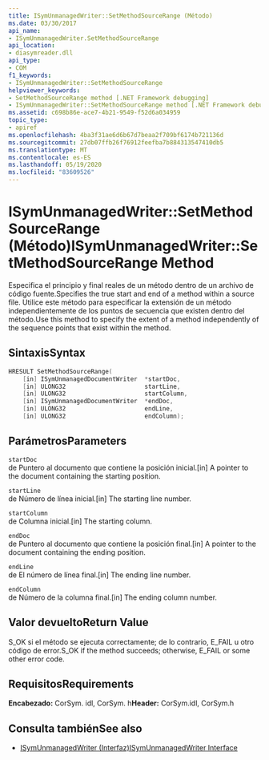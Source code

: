 ```yaml
---
title: ISymUnmanagedWriter::SetMethodSourceRange (Método)
ms.date: 03/30/2017
api_name:
- ISymUnmanagedWriter.SetMethodSourceRange
api_location:
- diasymreader.dll
api_type:
- COM
f1_keywords:
- ISymUnmanagedWriter::SetMethodSourceRange
helpviewer_keywords:
- SetMethodSourceRange method [.NET Framework debugging]
- ISymUnmanagedWriter::SetMethodSourceRange method [.NET Framework debugging]
ms.assetid: c698b86e-ace7-4b21-9549-f52d6a034959
topic_type:
- apiref
ms.openlocfilehash: 4ba3f31ae6d6b67d7beaa2f709bf6174b721136d
ms.sourcegitcommit: 27db07ffb26f76912feefba7b884313547410db5
ms.translationtype: MT
ms.contentlocale: es-ES
ms.lasthandoff: 05/19/2020
ms.locfileid: "83609526"
---
```

# <a name="isymunmanagedwritersetmethodsourcerange-method"></a><span data-ttu-id="6d9c0-102">ISymUnmanagedWriter::SetMethodSourceRange (Método)</span><span class="sxs-lookup"><span data-stu-id="6d9c0-102">ISymUnmanagedWriter::SetMethodSourceRange Method</span></span>
<span data-ttu-id="6d9c0-103">Especifica el principio y final reales de un método dentro de un archivo de código fuente.</span><span class="sxs-lookup"><span data-stu-id="6d9c0-103">Specifies the true start and end of a method within a source file.</span></span> <span data-ttu-id="6d9c0-104">Utilice este método para especificar la extensión de un método independientemente de los puntos de secuencia que existen dentro del método.</span><span class="sxs-lookup"><span data-stu-id="6d9c0-104">Use this method to specify the extent of a method independently of the sequence points that exist within the method.</span></span>  
  
## <a name="syntax"></a><span data-ttu-id="6d9c0-105">Sintaxis</span><span class="sxs-lookup"><span data-stu-id="6d9c0-105">Syntax</span></span>  
  
```cpp  
HRESULT SetMethodSourceRange(  
    [in] ISymUnmanagedDocumentWriter  *startDoc,  
    [in] ULONG32                      startLine,  
    [in] ULONG32                      startColumn,  
    [in] ISymUnmanagedDocumentWriter  *endDoc,  
    [in] ULONG32                      endLine,  
    [in] ULONG32                      endColumn);  
```  
  
## <a name="parameters"></a><span data-ttu-id="6d9c0-106">Parámetros</span><span class="sxs-lookup"><span data-stu-id="6d9c0-106">Parameters</span></span>  
 `startDoc`  
 <span data-ttu-id="6d9c0-107">de Puntero al documento que contiene la posición inicial.</span><span class="sxs-lookup"><span data-stu-id="6d9c0-107">[in] A pointer to the document containing the starting position.</span></span>  
  
 `startLine`  
 <span data-ttu-id="6d9c0-108">de Número de línea inicial.</span><span class="sxs-lookup"><span data-stu-id="6d9c0-108">[in] The starting line number.</span></span>  
  
 `startColumn`  
 <span data-ttu-id="6d9c0-109">de Columna inicial.</span><span class="sxs-lookup"><span data-stu-id="6d9c0-109">[in] The starting column.</span></span>  
  
 `endDoc`  
 <span data-ttu-id="6d9c0-110">de Puntero al documento que contiene la posición final.</span><span class="sxs-lookup"><span data-stu-id="6d9c0-110">[in] A pointer to the document containing the ending position.</span></span>  
  
 `endLine`  
 <span data-ttu-id="6d9c0-111">de El número de línea final.</span><span class="sxs-lookup"><span data-stu-id="6d9c0-111">[in] The ending line number.</span></span>  
  
 `endColumn`  
 <span data-ttu-id="6d9c0-112">de Número de la columna final.</span><span class="sxs-lookup"><span data-stu-id="6d9c0-112">[in] The ending column number.</span></span>  
  
## <a name="return-value"></a><span data-ttu-id="6d9c0-113">Valor devuelto</span><span class="sxs-lookup"><span data-stu-id="6d9c0-113">Return Value</span></span>  
 <span data-ttu-id="6d9c0-114">S_OK si el método se ejecuta correctamente; de lo contrario, E_FAIL u otro código de error.</span><span class="sxs-lookup"><span data-stu-id="6d9c0-114">S_OK if the method succeeds; otherwise, E_FAIL or some other error code.</span></span>  
  
## <a name="requirements"></a><span data-ttu-id="6d9c0-115">Requisitos</span><span class="sxs-lookup"><span data-stu-id="6d9c0-115">Requirements</span></span>  
 <span data-ttu-id="6d9c0-116">**Encabezado:** CorSym. idl, CorSym. h</span><span class="sxs-lookup"><span data-stu-id="6d9c0-116">**Header:** CorSym.idl, CorSym.h</span></span>  
  
## <a name="see-also"></a><span data-ttu-id="6d9c0-117">Consulta también</span><span class="sxs-lookup"><span data-stu-id="6d9c0-117">See also</span></span>

- [<span data-ttu-id="6d9c0-118">ISymUnmanagedWriter (Interfaz)</span><span class="sxs-lookup"><span data-stu-id="6d9c0-118">ISymUnmanagedWriter Interface</span></span>](isymunmanagedwriter-interface.md)
